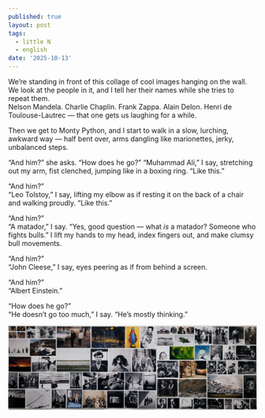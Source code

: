 ```yaml
---
published: true
layout: post
tags:
  - little N
  - english
date: '2025-10-13'
---
```

We’re standing in front of this collage of cool images hanging on the wall. We look at the people in it, and I tell her their names while she tries to repeat them.  
Nelson Mandela. Charlie Chaplin. Frank Zappa. Alain Delon. Henri de Toulouse-Lautrec — that one gets us laughing for a while.

Then we get to Monty Python, and I start to walk in a slow, lurching, awkward way — half bent over, arms dangling like marionettes, jerky, unbalanced steps.

“And him?” she asks. “How does he go?” 
“Muhammad Ali,” I say, stretching out my arm, fist clenched, jumping like in a boxing ring. “Like this.”

“And him?”  
“Leo Tolstoy,” I say, lifting my elbow as if resting it on the back of a chair and walking proudly. “Like this.”

“And him?”  
“A matador,” I say. “Yes, good question — what _is_ a matador? Someone who fights bulls.” I lift my hands to my head, index fingers out, and make clumsy bull movements.

“And him?”  
“John Cleese,” I say, eyes peering as if from behind a screen.

“And him?”  
“Albert Einstein.”

“How does he go?”  
“He doesn’t go too much,” I say. “He’s mostly thinking.”


![](_posts/20251010_191728.jpg)
